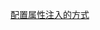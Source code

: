 [配置属性注入的方式](https://diego1109.github.io/%E5%AD%A6%E4%B9%A0%E7%AC%94%E8%AE%B0/2020/04/15/config-files/)
